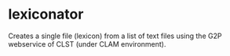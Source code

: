 # lexiconator
Creates a single file (lexicon) from a list of text files using the G2P webservice of CLST (under CLAM environment).
